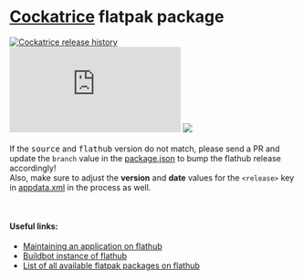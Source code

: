 # [Cockatrice](https://cockatrice.github.io/) flatpak package

[![Cockatrice release history](https://img.shields.io/github/release/cockatrice/cockatrice.svg?label=latest%20source%20package&colorB=4ac41d)](https://github.com/cockatrice/cockatrice/releases/latest)<br>
[![](https://img.shields.io/badge/dynamic/json.svg?label=latest%20flathub%20package&colorB=4ac41d&query=$.modules[:2].sources[:1].branch&uri=https%3A%2F%2Fraw.githubusercontent.com%2Fflathub%2Fio.github.Cockatrice.cockatrice%2Fmaster%2Fio.github.Cockatrice.cockatrice.json)](https://github.com/flathub/io.github.Cockatrice.cockatrice/blob/master/io.github.Cockatrice.cockatrice.json#L49) [![](https://img.shields.io/badge/dynamic/xml.svg?label=version%20in%20appdata.xml&url=https%3A%2F%2Fraw.githubusercontent.com%2Fflathub%2Fio.github.Cockatrice.cockatrice%2Fmaster%2Fio.github.Cockatrice.appdata.xml&query=string(%2F%2Freleases%2Frelease%2F%40version)&colorB=4ac41d)](https://github.com/flathub/io.github.Cockatrice.cockatrice/blob/master/io.github.Cockatrice.appdata.xml#L19)<br>
<br>
If the <kbd>source</kbd> and <kbd>flathub</kbd> version do not match, please send a PR and update the `branch` value in the [package.json](https://github.com/flathub/io.github.Cockatrice.cockatrice/blob/master/io.github.Cockatrice.cockatrice.json#L49) to bump the flathub release accordingly!<br>
Also, make sure to adjust the **version** and **date** values for the `<release>` key in [appdata.xml](https://github.com/flathub/io.github.Cockatrice.cockatrice/blob/master/io.github.Cockatrice.appdata.xml#L19) in the process as well.

<br>


#### Useful links:
 - [Maintaining an application on flathub](https://github.com/flathub/flathub/wiki/Maintaining-an-application-on-flathub)
 - [Buildbot instance of flathub](https://flathub.org/builds)
 - [List of all available flatpak packages on flathub](https://flathub.org/apps.html)
  

